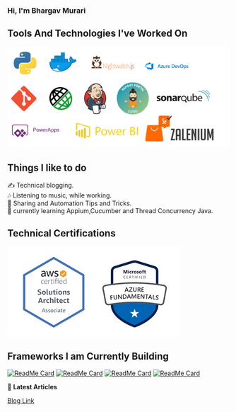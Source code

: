 ### Hi, I'm Bhargav Murari

## Tools And Technologies I've Worked On
![image](https://github.com/bhargavkumar-65/bhargavkumar-65/blob/master/Technologies.png)

## Things I like to do
 ✍ Technical blogging.  
 🎶 Listening to music, while working.  
 💬 Sharing and Automation Tips and Tricks.  
 🌱 currently learning Appium,Cucumber and Thread Concurrency Java.
 
 ## Technical Certifications
![image](https://github.com/bhargavkumar-65/bhargavkumar-65/blob/master/Certs.PNG)

## Frameworks I am Currently Building
[![ReadMe Card](https://github-readme-stats.vercel.app/api/pin/?username=bhargavkumar-65&repo=SeleniumFramework)](https://github.com/bhargavkumar-65/SeleniumFramework)
[![ReadMe Card](https://github-readme-stats.vercel.app/api/pin/?username=bhargavkumar-65&repo=PlaywrightJava)](https://github.com/bhargavkumar-65/PlaywrightJava)
[![ReadMe Card](https://github-readme-stats.vercel.app/api/pin/?username=bhargavkumar-65&repo=HealeniumTestng)](https://github.com/bhargavkumar-65/HealeniumTestng)
[![ReadMe Card](https://github-readme-stats.vercel.app/api/pin/?username=bhargavkumar-65&repo=playwright-TypeScript)](https://github.com/bhargavkumar-65/playwright-TypeScript)

📕 **Latest Articles**

[Blog Link](https://testingmaster.in/)

